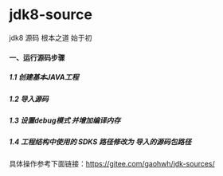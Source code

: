 # jdk8-source
jdk8 源码 根本之道 始于初


#### 一、运行源码步骤

##### 1.1 创建基本JAVA工程
##### 1.2 导入源码

##### 1.3 设置debug模式 并增加编译内存

##### 1.4 工程结构中使用的 SDKS 路径修改为 导入的源码包路径


具体操作参考下面链接：https://gitee.com/gaohwh/jdk-sources/
